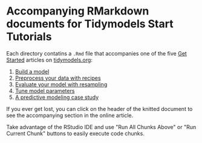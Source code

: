 # Accompanying RMarkdown documents for Tidymodels Start Tutorials

Each directory contatins a `.Rmd` file that accompanies one of the five [Get Started](https://www.tidymodels.org/start/) articles on [tidymodels.org](https://www.tidymodels.org):

1. [Build a model](https://www.tidymodels.org/start/models/)
2. [Preprocess your data with recipes](https://www.tidymodels.org/start/recipes)  
3. [Evaluate your model with resampling](https://www.tidymodels.org/start/resampling)  
4. [Tune model parameters](https://www.tidymodels.org/start/tuning/)   
5. [A predictive modeling case study](https://www.tidymodels.org/start/case-study/)


If you ever get lost, you can click on the header of the knitted document to see the accompanying section in the online article.

Take advantage of the RStudio IDE and use "Run All Chunks Above" or "Run Current Chunk" buttons to easily execute code chunks.

